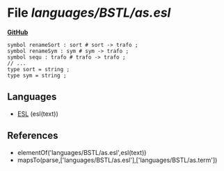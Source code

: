 # File _languages/BSTL/as.esl_
**[GitHub](https://github.com/softlang/yas/blob/master/languages/BSTL/as.esl)**
```
symbol renameSort : sort # sort -> trafo ;
symbol renameSym : sym # sym -> trafo ;
symbol sequ : trafo # trafo -> trafo ;
// ...
type sort = string ;
type sym = string ;
```

## Languages
* [ESL](../languages/ESL.md) (esl(text))

## References
* elementOf('languages/BSTL/as.esl',esl(text))
* mapsTo(parse,['languages/BSTL/as.esl'],['languages/BSTL/as.term'])
